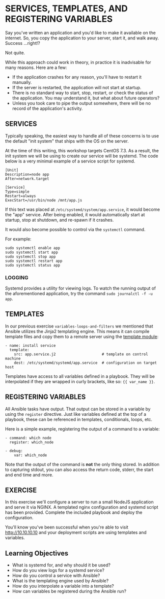 # SERVICES, TEMPLATES, AND REGISTERING VARIABLES

Say you've written an application and you'd like to make it available on the
internet. So, you copy the application to your server, start it, and walk away.
Success ...right!?

Not quite.

While this approach could work in theory, in practice it is inadvisable for many
reasons. Here are a few:

- If the application crashes for any reason, you'll have to restart it manually.
- If the server is restarted, the application will not start at startup.
- There is no standard way to start, stop, restart, or check the status of the
  application. You may understand it, but what about future operators?
- Unless you took care to pipe the output somewhere, there will be no record of
  the application's activity.

## SERVICES

Typically speaking, the easiest way to handle all of these concerns is to use
the default "init system" that ships with the OS on the server.

At the time of this writing, this workshop targets CentOS 7.3. As a result,
the init system we will be using to create our service will be systemd. The
code below is a very minimal example of a service script for systemd.

```
[Unit]
Description=node app
After=network.target

[Service]
Type=simple
Restart=always
ExecStart=/usr/bin/node /mnt/app.js
```

If this text was placed at `/etc/systemd/system/app.service`, it would become
the "app" service. After being enabled, it would automatically start at startup,
stop at shutdown, and re-spawn if it crashes.

It would also become possible to control via the `systemctl` command.

For example:
```
sudo systemctl enable app
sudo systemctl start app
sudo systemctl stop app
sudo systemctl restart app
sudo systemctl status app
```

### LOGGING

Systemd provides a utility for viewing logs. To watch the running output of the
aforementioned application, try the command `sudo journalctl -f -u app`.

## TEMPLATES

In our previous exercise `variables-loops-and-filters` we mentioned that Ansible
utilizes the Jinja2 templating engine. This means it can compile template files
and copy them to a remote server using the [template module]:

```
- name: install service
  template:
    src: app.service.j2                     # template on control machine
    dest: /etc/systemd/systemd/app.service  # configuration on target host
```

Templates have access to all variables defined in a playbook. They will be
interpolated if they are wrapped in curly brackets, like so: `{{ var_name }}`.

## REGISTERING VARIABLES

All Ansible tasks have output. That output can be stored in a variable by
using the `register` directive. Just like variables defined at the top of a
playbook, these can be referenced in templates, conditionals, loops, etc.

Here is a simple example, registering the output of a command to a variable:

```
- command: which node
  register: which_node

- debug:
    var: which_node
```

Note that the output of the command is **not** the only thing stored. In
addition to capturing stdout, you can also access the return code, stderr,
the start and end time and more.

## EXERCISE

In this exercise we'll configure a server to run a small NodeJS application
and serve it via NGINX. A templated nginx configuration and systemd script has
been provided. Complete the included playbook and deploy the configuration.

You'll know you've been successful when you're able to visit http://10.10.10.10
and your deployment scripts are using templates and variables.

## Learning Objectives
 - What is systemd for, and why should it be used?
 - How do you view logs for a systemd service?
 - How do you control a service with Ansible?
 - What is the templating engine used by Ansible?
 - How do you interpolate a variable into a template?
 - How can variables be registered during the Ansible run?

[template module]: http://docs.ansible.com/ansible/template_module.html
